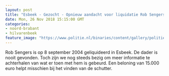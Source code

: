 ```yaml
---
layout: post
title: "Esbeek - Gezocht - Opnieuw aandacht voor liquidatie Rob Sengers"
date: Mon, 26 Nov 2018 15:15:00 GMT
categories: 
- noord-brabant 
- hilvarenbeek 
feature_image: "https://www.politie.nl/binaries/content/gallery/politie/gezocht/verdachten/2018/november/09-ob/bb_181126/esbeek-1.jpg"
---
```


Rob Sengers is op 8 september 2004 geliquideerd in Esbeek. De dader is nooit gevonden. Toch zijn we nog steeds bezig om meer informatie te achterhalen van wat er toen met hem is gebeurd. Een beloning van 15.000 euro helpt misschien bij het vinden van de schutter.
